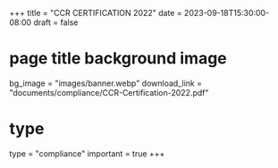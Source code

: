 +++
title = "CCR CERTIFICATION 2022"
date = 2023-09-18T15:30:00-08:00
draft = false
# page title background image
bg_image = "images/banner.webp"
download_link  = "documents/compliance/CCR-Certification-2022.pdf"

# type
type = "compliance"
important = true
+++

